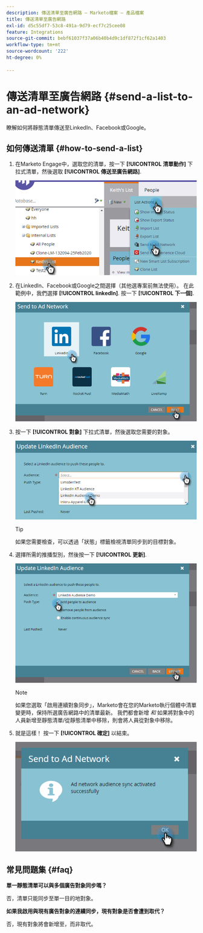 ```yaml
---
description: 傳送清單至廣告網路 — Marketo檔案 — 產品檔案
title: 傳送清單至廣告網路
exl-id: d5c55df7-53c8-491a-9d79-ecf7c25cee08
feature: Integrations
source-git-commit: bebf61037f37a06b40b4d9c1df872f1cf62a1403
workflow-type: tm+mt
source-wordcount: '222'
ht-degree: 0%

---
```


# 傳送清單至廣告網路 {#send-a-list-to-an-ad-network}

瞭解如何將靜態清單傳送至LinkedIn、Facebook或Google。

## 如何傳送清單 {#how-to-send-a-list}

1. 在Marketo Engage中，選取您的清單，按一下 **[!UICONTROL 清單動作]** 下拉式清單，然後選取 **[!UICONTROL 傳送至廣告網路]**.

   ![](assets/send-a-list-to-an-ad-network-1.png)

1. 在LinkedIn、Facebook或Google之間選擇（其他選專案前無法使用）。 在此範例中，我們選擇 **[!UICONTROL linkedIn]**. 按一下 **[!UICONTROL 下一個]**.

   ![](assets/send-a-list-to-an-ad-network-2.png)

1. 按一下 **[!UICONTROL 對象]** 下拉式清單，然後選取您需要的對象。

   ![](assets/send-a-list-to-an-ad-network-3.png)

   >[!TIP]
   >
   >如果您需要檢查，可以透過「狀態」標籤檢視清單同步到的目標對象。

1. 選擇所需的推播型別，然後按一下 **[!UICONTROL 更新]**.

   ![](assets/send-a-list-to-an-ad-network-4.png)

   >[!NOTE]
   >
   >如果您選取「啟用連續對象同步」，Marketo會在您的Marketo執行個體中清單變更時，保持所選廣告網路中的清單最新。 我們都會新增 _和_ 如果將對象中的人員新增至靜態清單/從靜態清單中移除，則會將人員從對象中移除。

1. 就是這樣！ 按一下 **[!UICONTROL 確定]** 以結束。

   ![](assets/send-a-list-to-an-ad-network-5.png)

## 常見問題集 {#faq}

**單一靜態清單可以與多個廣告對象同步嗎？**

否，清單只能同步至單一目的地對象。

**如果我啟用與現有廣告對象的連續同步，現有對象是否會遭到取代？**

否，現有對象將會新增至，而非取代。
